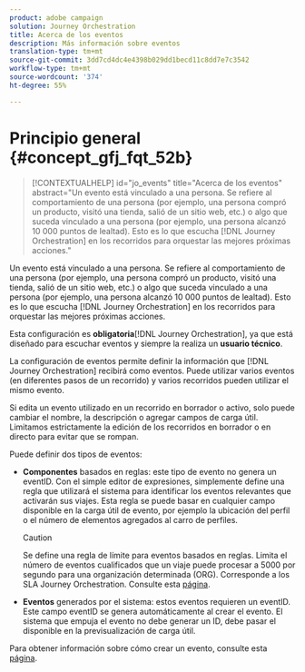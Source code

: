 ```yaml
---
product: adobe campaign
solution: Journey Orchestration
title: Acerca de los eventos
description: Más información sobre eventos
translation-type: tm+mt
source-git-commit: 3dd7cd4dc4e4398b029dd1becd11c8dd7e7c3542
workflow-type: tm+mt
source-wordcount: '374'
ht-degree: 55%

---
```



# Principio general {#concept_gfj_fqt_52b}

>[!CONTEXTUALHELP]
>id="jo_events"
>title="Acerca de los eventos"
>abstract="Un evento está vinculado a una persona. Se refiere al comportamiento de una persona (por ejemplo, una persona compró un producto, visitó una tienda, salió de un sitio web, etc.) o algo que suceda vinculado a una persona (por ejemplo, una persona alcanzó 10 000 puntos de lealtad). Esto es lo que escucha [!DNL Journey Orchestration] en los recorridos para orquestar las mejores próximas acciones."

Un evento está vinculado a una persona. Se refiere al comportamiento de una persona (por ejemplo, una persona compró un producto, visitó una tienda, salió de un sitio web, etc.) o algo que suceda vinculado a una persona (por ejemplo, una persona alcanzó 10 000 puntos de lealtad). Esto es lo que escucha [!DNL Journey Orchestration] en los recorridos para orquestar las mejores próximas acciones.

Esta configuración es **obligatoria**[!DNL Journey Orchestration], ya que está diseñado para escuchar eventos y siempre la realiza un **usuario técnico**.

La configuración de eventos permite definir la información que [!DNL Journey Orchestration] recibirá como eventos. Puede utilizar varios eventos (en diferentes pasos de un recorrido) y varios recorridos pueden utilizar el mismo evento.

Si edita un evento utilizado en un recorrido en borrador o activo, solo puede cambiar el nombre, la descripción o agregar campos de carga útil. Limitamos estrictamente la edición de los recorridos en borrador o en directo para evitar que se rompan.

Puede definir dos tipos de eventos:

* **Componentes** basados en reglas: este tipo de evento no genera un eventID. Con el simple editor de expresiones, simplemente define una regla que utilizará el sistema para identificar los eventos relevantes que activarán sus viajes. Esta regla se puede basar en cualquier campo disponible en la carga útil de evento, por ejemplo la ubicación del perfil o el número de elementos agregados al carro de perfiles.

   >[!CAUTION]
   >
   >Se define una regla de límite para eventos basados en reglas. Limita el número de eventos cualificados que un viaje puede procesar a 5000 por segundo para una organización determinada (ORG). Corresponde a los SLA Journey Orchestration. Consulte esta [página](https://helpx.adobe.com/legal/product-descriptions/journey-orchestration.html).

* **Eventos** generados por el sistema: estos eventos requieren un eventID. Este campo eventID se genera automáticamente al crear el evento. El sistema que empuja el evento no debe generar un ID, debe pasar el disponible en la previsualización de carga útil.

Para obtener información sobre cómo crear un evento, consulte esta [página](../event/about-creating.md).

